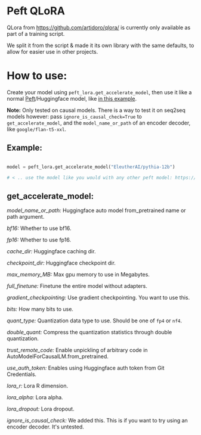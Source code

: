 # Peft QLoRA

QLora from https://github.com/artidoro/qlora/ is currently only available as part of a training script.

We split it from the script & made it its own library with the same defaults, to allow for easier use in other projects.

# How to use:

Create your model using `peft_lora.get_accelerate_model`, then use it like a normal [Peft](https://github.com/huggingface/peft)/Huggingface model, like [in this example](https://github.com/huggingface/peft/blob/main/examples/causal_language_modeling/peft_lora_clm_accelerate_big_model_inference.ipynb).

**Note:** Only tested on causal models. There is a way to test it on seq2seq models however: pass `ignore_is_causal_check=True` to `get_accelerate_model`, and the `model_name_or_path` of an encoder decoder, like `google/flan-t5-xxl`.

## Example:

```python

model = peft_lora.get_accelerate_model("EleutherAI/pythia-12b")

# < .. use the model like you would with any other peft model: https://github.com/huggingface/peft >

```

## get_accelerate_model:

*model_name_or_path:* Huggingface auto model from_pretrained name or path argument.

*bf16:* Whether to use bf16.

*fp16:* Whether to use fp16.

*cache_dir:* Huggingface caching dir.

*checkpoint_dir:* Huggingface checkpoint dir.

*max_memory_MB:* Max gpu memory to use in Megabytes.

*full_finetune:* Finetune the entire model without adapters.

*gradient_checkpointing:* Use gradient checkpointing. You want to use this.

*bits:* How many bits to use.

*quant_type:* Quantization data type to use. Should be one of `fp4` or `nf4`.

*double_quant:* Compress the quantization statistics through double quantization.

*trust_remote_code:* Enable unpickling of arbitrary code in AutoModelForCausalLM.from_pretrained.

*use_auth_token:* Enables using Huggingface auth token from Git Credentials.

*lora_r:* Lora R dimension.

*lora_alpha:* Lora alpha.

*lora_dropout:* Lora dropout.

*ignore_is_causal_check:* We added this. This is if you want to try using an encoder decoder. It's untested.